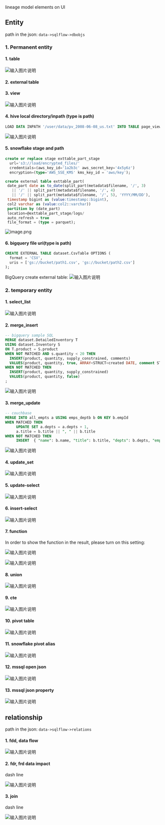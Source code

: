 lineage model elements on UI

## Entity

path in the json:  `data->sqlflow->dbobjs`

### 1. Permanent entity

#### 1. table

![输入图片说明](https://images.gitee.com/uploads/images/2021/0614/191609_0668124e_8136809.png "屏幕截图.png")

#### 2. external table

#### 3. view

![输入图片说明](https://images.gitee.com/uploads/images/2021/0614/191722_f1de58a0_8136809.png "屏幕截图.png")

#### 4. hive local directory/inpath (type is path)

```sql
LOAD DATA INPATH '/user/data/pv_2008-06-08_us.txt' INTO TABLE page_view PARTITION(date='2008-06-08', country='US')
```

![输入图片说明](https://images.gitee.com/uploads/images/2021/0620/001315_8bb5cd3c_8136809.png "屏幕截图.png")

#### 5. snowflake stage and path

```sql
create or replace stage exttable_part_stage
  url='s3://load/encrypted_files/'
  credentials=(aws_key_id='1a2b3c' aws_secret_key='4x5y6z')
  encryption=(type='AWS_SSE_KMS' kms_key_id = 'aws/key');

create external table exttable_part(
 date_part date as to_date(split_part(metadata$filename, '/', 3)
   || '/' || split_part(metadata$filename, '/', 4)
   || '/' || split_part(metadata$filename, '/', 5), 'YYYY/MM/DD'),
 timestamp bigint as (value:timestamp::bigint),
 col2 varchar as (value:col2::varchar))
 partition by (date_part)
 location=@exttable_part_stage/logs/
 auto_refresh = true
 file_format = (type = parquet);

```

![image.png](https://images.gitee.com/uploads/images/2021/0727/180953_b6445883_8136809.png)

#### 6. bigquery file uri(type is path)

```sql
CREATE EXTERNAL TABLE dataset.CsvTable OPTIONS (
  format = 'CSV',
  uris = ['gs://bucket/path1.csv', 'gs://bucket/path2.csv']
);
```

BigQuery create external table:
![输入图片说明](https://images.gitee.com/uploads/images/2021/0620/000802_4c090d22_8136809.png "屏幕截图.png")

### 2. temporary entity

#### 1. select_list

![输入图片说明](https://images.gitee.com/uploads/images/2021/0619/191530_b174d7df_8136809.png "屏幕截图.png")

#### 2. merge_insert

```sql
-- bigquery sample SQL
MERGE dataset.DetailedInventory T
USING dataset.Inventory S
ON T.product = S.product
WHEN NOT MATCHED AND s.quantity < 20 THEN
  INSERT(product, quantity, supply_constrained, comments)
  VALUES(product, quantity, true, ARRAY<STRUCT<created DATE, comment STRING>>[(DATE('2016-01-01'), 'comment1')])
WHEN NOT MATCHED THEN
  INSERT(product, quantity, supply_constrained)
  VALUES(product, quantity, false)
;
```

![输入图片说明](https://images.gitee.com/uploads/images/2021/0619/191107_8968ae0a_8136809.png "屏幕截图.png")

#### 3. merge_update

```sql
-- couchbase
MERGE INTO all_empts a USING emps_deptb b ON KEY b.empId
WHEN MATCHED THEN
     UPDATE SET a.depts = a.depts + 1,
     a.title = b.title || ", " || b.title
WHEN NOT MATCHED THEN
     INSERT  { "name": b.name, "title": b.title, "depts": b.depts, "empId": b.empId, "dob": b.dob }
```

![输入图片说明](https://images.gitee.com/uploads/images/2021/0619/192035_de80e094_8136809.png "屏幕截图.png")

#### 4. update_set

![输入图片说明](https://images.gitee.com/uploads/images/2021/0619/213231_ac0d23ec_8136809.png "屏幕截图.png")

#### 5. update-select

![输入图片说明](https://images.gitee.com/uploads/images/2021/0619/213021_f18c731d_8136809.png "屏幕截图.png")

#### 6. insert-select

![输入图片说明](https://images.gitee.com/uploads/images/2021/0619/213658_6300b209_8136809.png "屏幕截图.png")

#### 7. function

In order to show the function in the result, please turn on this setting:

![输入图片说明](https://images.gitee.com/uploads/images/2021/0619/234638_578c62bb_8136809.png "屏幕截图.png")

![输入图片说明](https://images.gitee.com/uploads/images/2021/0619/234222_d5dbc796_8136809.png "屏幕截图.png")

#### 8. union

![输入图片说明](https://images.gitee.com/uploads/images/2021/0619/214736_2bd5f7e1_8136809.png "屏幕截图.png")

#### 9. cte

![输入图片说明](https://images.gitee.com/uploads/images/2021/0619/214239_8bd93fc3_8136809.png "屏幕截图.png")

#### 10. pivot table

![输入图片说明](https://images.gitee.com/uploads/images/2021/0619/235133_d683d625_8136809.png "屏幕截图.png")

#### 11. snowflake pivot alias

![输入图片说明](https://images.gitee.com/uploads/images/2021/0614/200339_c6e02fef_8139001.png "屏幕截图.png")

#### 12. mssql open json

![输入图片说明](https://images.gitee.com/uploads/images/2021/0614/201042_fa146c15_8139001.png "屏幕截图.png")

#### 13. mssql json property

![输入图片说明](https://images.gitee.com/uploads/images/2021/0614/201357_0b1297e2_8139001.png "屏幕截图.png")

## relationship

path in the json: `data->sqlflow->relations`

#### 1. fdd, data flow

![输入图片说明](https://images.gitee.com/uploads/images/2021/0614/192123_cd45caaf_8136809.png "屏幕截图.png")

#### 2. fdr, frd data impact

dash line

![输入图片说明](https://images.gitee.com/uploads/images/2021/0614/192342_469b7474_8136809.png "屏幕截图.png")

#### 3. join

dash line

![输入图片说明](https://images.gitee.com/uploads/images/2021/0614/201812_e60c597c_8139001.png "屏幕截图.png")

